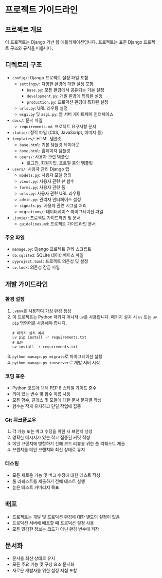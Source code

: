 # 프로젝트 가이드라인

## 프로젝트 개요
이 프로젝트는 Django 기반 웹 애플리케이션입니다. 프로젝트는 표준 Django 프로젝트 구조와 규칙을 따릅니다.

## 디렉토리 구조
- `config/`: Django 프로젝트 설정 파일 포함
  - `settings/`: 다양한 환경에 대한 설정 포함
    - `base.py`: 모든 환경에서 공유되는 기본 설정
    - `development.py`: 개발 환경에 특화된 설정
    - `production.py`: 프로덕션 환경에 특화된 설정
  - `urls.py`: URL 라우팅 설정
  - `wsgi.py` 및 `asgi.py`: 웹 서버 게이트웨이 인터페이스
- `docs/`: 문서 파일
  - `requirements.md`: 프로젝트 요구사항 문서
- `static/`: 정적 파일 (CSS, JavaScript, 이미지 등)
- `templates/`: HTML 템플릿
  - `base.html`: 기본 템플릿 레이아웃
  - `home.html`: 홈페이지 템플릿
  - `users/`: 사용자 관련 템플릿
    - 로그인, 회원가입, 프로필 등의 템플릿
- `users/`: 사용자 관리 Django 앱
  - `models.py`: 사용자 모델 정의
  - `views.py`: 사용자 관련 뷰 함수
  - `forms.py`: 사용자 관련 폼
  - `urls.py`: 사용자 관련 URL 라우팅
  - `admin.py`: 관리자 인터페이스 설정
  - `signals.py`: 사용자 관련 시그널 처리
  - `migrations/`: 데이터베이스 마이그레이션 파일
- `.junie/`: 프로젝트 가이드라인 및 문서
  - `guidelines.md`: 프로젝트 가이드라인 문서

### 주요 파일
- `manage.py`: Django 프로젝트 관리 스크립트
- `db.sqlite3`: SQLite 데이터베이스 파일
- `pyproject.toml`: 프로젝트 의존성 및 설정
- `uv.lock`: 의존성 잠금 파일

## 개발 가이드라인

### 환경 설정
1. `.venv`를 사용하여 가상 환경 생성
2. 이 프로젝트는 Python 패키지 매니저 `uv`를 사용합니다. 패키지 설치 시 `uv` 또는 `uv pip` 명령어를 사용해야 합니다.
   ```
   # 패키지 설치 예시
   uv pip install -r requirements.txt
   # 또는
   uv install -r requirements.txt
   ```
3. `python manage.py migrate`로 마이그레이션 실행
4. `python manage.py runserver`로 개발 서버 시작

### 코딩 표준
- Python 코드에 대해 PEP 8 스타일 가이드 준수
- 의미 있는 변수 및 함수 이름 사용
- 모든 함수, 클래스 및 모듈에 대한 문서 문자열 작성
- 함수는 작게 유지하고 단일 작업에 집중

### Git 워크플로우
1. 각 기능 또는 버그 수정을 위한 새 브랜치 생성
2. 명확한 메시지가 있는 작고 집중된 커밋 작성
3. 메인 브랜치에 병합하기 전에 코드 리뷰를 위한 풀 리퀘스트 제출
4. 브랜치를 메인 브랜치와 최신 상태로 유지

### 테스팅
- 모든 새로운 기능 및 버그 수정에 대한 테스트 작성
- 풀 리퀘스트를 제출하기 전에 테스트 실행
- 높은 테스트 커버리지 목표

## 배포
- 프로젝트는 개발 및 프로덕션 환경에 대한 별도의 설정이 있음
- 프로덕션 서버에 배포할 때 프로덕션 설정 사용
- 모든 민감한 정보는 코드가 아닌 환경 변수에 저장

## 문서화
- 문서를 최신 상태로 유지
- 모든 주요 기능 및 구성 요소 문서화
- 새로운 개발자를 위한 설정 지침 포함
